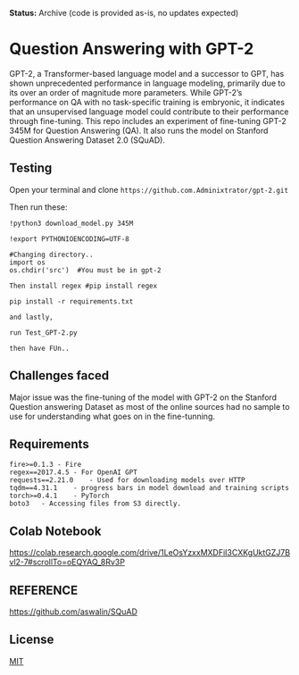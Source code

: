 **Status:** Archive (code is provided as-is, no updates expected)

# Question Answering with GPT-2

GPT-2, a Transformer-based language model and a successor to GPT, has shown unprecedented performance in language modeling, primarily due to its over an order of magnitude more parameters. While GPT-2’s performance on QA with no task-specific training is embryonic, it indicates that an unsupervised language model could contribute to their performance through fine-tuning.
    This repo includes an experiment of fine-tuning GPT-2 345M for Question Answering (QA). It also runs the model on Stanford Question Answering Dataset 2.0 (SQuAD).

## Testing

Open your terminal and clone `https://github.com.Adminixtrator/gpt-2.git`

Then run these:


    !python3 download_model.py 345M

    !export PYTHONIOENCODING=UTF-8
    
    #Changing directory..
    import os
    os.chdir('src')  #You must be in gpt-2
    
    Then install regex #pip install regex
    
    pip install -r requirements.txt
    
    and lastly,
    
    run Test_GPT-2.py 
    
    then have FUn..

## Challenges faced

Major issue was the fine-tuning of the model with GPT-2 on the Stanford Question answering Dataset as most of the online sources had no sample to use for understanding what goes on in the fine-tunning. 

## Requirements

    fire>=0.1.3 - Fire 
    regex==2017.4.5 - For OpenAI GPT
    requests==2.21.0    - Used for downloading models over HTTP 
    tqdm==4.31.1    - progress bars in model download and training scripts
    torch>=0.4.1    - PyTorch
    boto3   - Accessing files from S3 directly.

## Colab Notebook

https://colab.research.google.com/drive/1LeOsYzxxMXDFiI3CXKgUktGZJ7Bvl2-7#scrollTo=oEQYAQ_8Rv3P

## REFERENCE

https://github.com/aswalin/SQuAD


## License

[MIT](./LICENSE)
